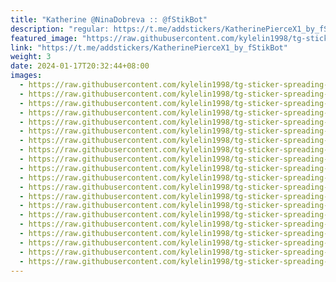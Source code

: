 ```yaml
---
title: "Katherine @NinaDobreva :: @fStikBot"
description: "regular: https://t.me/addstickers/KatherinePierceX1_by_fStikBot"
featured_image: "https://raw.githubusercontent.com/kylelin1998/tg-sticker-spreading-worldwide-images/main/img/99194138-fe0c-4481-997c-e1093623714b.jpg"
link: "https://t.me/addstickers/KatherinePierceX1_by_fStikBot"
weight: 3
date: 2024-01-17T20:32:44+08:00
images:
  - https://raw.githubusercontent.com/kylelin1998/tg-sticker-spreading-worldwide-images/main/img/99194138-fe0c-4481-997c-e1093623714b.jpg
  - https://raw.githubusercontent.com/kylelin1998/tg-sticker-spreading-worldwide-images/main/img/4ca82294-9621-419c-9586-12b578c8c08b.jpg
  - https://raw.githubusercontent.com/kylelin1998/tg-sticker-spreading-worldwide-images/main/img/7a061f3e-2bb1-43fa-9392-3780477f98ef.jpg
  - https://raw.githubusercontent.com/kylelin1998/tg-sticker-spreading-worldwide-images/main/img/35b01b8f-5465-4b6a-938d-88b4250439c3.jpg
  - https://raw.githubusercontent.com/kylelin1998/tg-sticker-spreading-worldwide-images/main/img/cb49b8fb-aacc-4f29-b045-a5a86864e06e.jpg
  - https://raw.githubusercontent.com/kylelin1998/tg-sticker-spreading-worldwide-images/main/img/e9a92099-1a74-41f9-96dc-b388f0693a3e.jpg
  - https://raw.githubusercontent.com/kylelin1998/tg-sticker-spreading-worldwide-images/main/img/6a262463-ce5d-451c-91a7-7df9aa94b8d7.jpg
  - https://raw.githubusercontent.com/kylelin1998/tg-sticker-spreading-worldwide-images/main/img/2cb8d086-9975-4430-8399-173cef0facfc.jpg
  - https://raw.githubusercontent.com/kylelin1998/tg-sticker-spreading-worldwide-images/main/img/b30ce5c7-65f4-4b3c-b996-6175c466f09b.jpg
  - https://raw.githubusercontent.com/kylelin1998/tg-sticker-spreading-worldwide-images/main/img/dae293c8-e569-4870-87e8-e56e30e9376b.jpg
  - https://raw.githubusercontent.com/kylelin1998/tg-sticker-spreading-worldwide-images/main/img/b1a44320-cecb-4cae-85d4-d9d1c08731ba.jpg
  - https://raw.githubusercontent.com/kylelin1998/tg-sticker-spreading-worldwide-images/main/img/7c992a52-5695-4068-aa79-8cb5741d7687.jpg
  - https://raw.githubusercontent.com/kylelin1998/tg-sticker-spreading-worldwide-images/main/img/cbbd5b3e-fb1c-47de-9de9-396e0dc6d8cb.jpg
  - https://raw.githubusercontent.com/kylelin1998/tg-sticker-spreading-worldwide-images/main/img/949af69c-e774-4b88-a4eb-33a02c6fad09.jpg
  - https://raw.githubusercontent.com/kylelin1998/tg-sticker-spreading-worldwide-images/main/img/44e0efe8-6c4f-4212-91fe-fc0f4b634325.jpg
  - https://raw.githubusercontent.com/kylelin1998/tg-sticker-spreading-worldwide-images/main/img/38879714-dd5f-412c-8edc-17d5295f5c1b.jpg
  - https://raw.githubusercontent.com/kylelin1998/tg-sticker-spreading-worldwide-images/main/img/cc150871-c54f-448a-8331-541d87abdc43.jpg
  - https://raw.githubusercontent.com/kylelin1998/tg-sticker-spreading-worldwide-images/main/img/31c86446-847a-42f4-920c-76b9f44f1454.jpg
  - https://raw.githubusercontent.com/kylelin1998/tg-sticker-spreading-worldwide-images/main/img/7c7a919e-076b-41f8-be0f-3ef8b0207095.jpg
  - https://raw.githubusercontent.com/kylelin1998/tg-sticker-spreading-worldwide-images/main/img/4c20a7b1-45a8-4a62-bdc5-c7a126d3dea0.jpg
---
```

